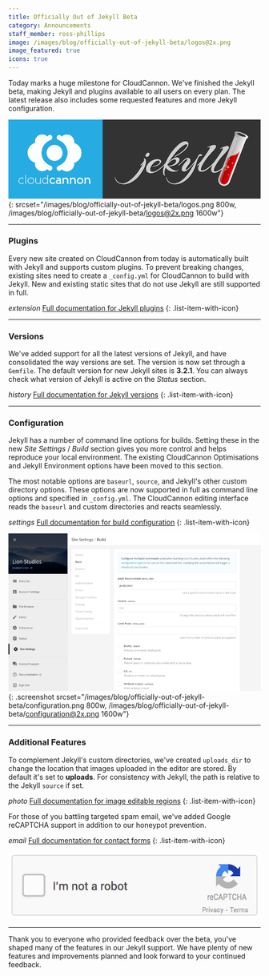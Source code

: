 ```yaml
---
title: Officially Out of Jekyll Beta
category: Announcements
staff_member: ross-phillips
image: /images/blog/officially-out-of-jekyll-beta/logos@2x.png
image_featured: true
icons: true
---
```


Today marks a huge milestone for CloudCannon. We've finished the Jekyll beta, making Jekyll and plugins available to all users on every plan. The latest release also includes some requested features and more Jekyll configuration.

![CloudCannon and Jekyll logos](/images/blog/officially-out-of-jekyll-beta/logos.png){: srcset="/images/blog/officially-out-of-jekyll-beta/logos.png 800w, /images/blog/officially-out-of-jekyll-beta/logos@2x.png 1600w"}

***

### Plugins

Every new site created on CloudCannon from today is automatically built with Jekyll and supports custom plugins. To prevent breaking changes, existing sites need to create a `_config.yml` for CloudCannon to build with Jekyll. New and existing static sites that do not use Jekyll are still supported in full.

<i class="material-icons">extension</i> [Full documentation for Jekyll plugins](https://docs.cloudcannon.com/building/plugins/)
{: .list-item-with-icon}

***

### Versions

We've added support for all the latest versions of Jekyll, and have consolidated the way versions are set. The version is now set through a `Gemfile`. The default version for new Jekyll sites is **3.2.1**. You can always check what version of Jekyll is active on the *Status* section.

<i class="material-icons">history</i> [Full documentation for Jekyll versions](https://docs.cloudcannon.com/building/versions/)
{: .list-item-with-icon}

***

### Configuration

Jekyll has a number of command line options for builds. Setting these in the new *Site Settings* / *Build* section gives you more control and helps reproduce your local environment. The existing CloudCannon Optimisations and Jekyll Environment options have been moved to this section.

The most notable options are `baseurl`, `source`, and Jekyll's other custom directory options. These options are now supported in full as command line options and specified in `_config.yml`. The CloudCannon editing interface reads the `baseurl` and custom directories and reacts seamlessly.

<i class="material-icons">settings</i> [Full documentation for build configuration](https://docs.cloudcannon.com/building/configuration/#image-elements)
{: .list-item-with-icon}

![Site Settings Build Interface](/images/blog/officially-out-of-jekyll-beta/configuration.png){: .screenshot srcset="/images/blog/officially-out-of-jekyll-beta/configuration.png 800w, /images/blog/officially-out-of-jekyll-beta/configuration@2x.png 1600w"}

***

### Additional Features

To complement Jekyll's custom directories, we've created `uploads_dir` to change the location that images uploaded in the editor are stored. By default it's set to **uploads**. For consistency with Jekyll, the path is relative to the Jekyll `source` if set.

<i class="material-icons">photo</i> [Full documentation for image editable regions](https://docs.cloudcannon.com/editing/editable-regions/#image-elements)
{: .list-item-with-icon}

For those of you battling targeted spam email, we've added Google reCAPTCHA support in addition to our honeypot prevention.

<i class="material-icons">email</i> [Full documentation for contact forms](https://docs.cloudcannon.com/hosting/contact-forms/)
{: .list-item-with-icon}

![reCAPTCHA Example](/images/blog/officially-out-of-jekyll-beta/captcha.gif)

***

Thank you to everyone who provided feedback over the beta, you've shaped many of the features in our Jekyll support. We have plenty of new features and improvements planned and look forward to your continued feedback.
